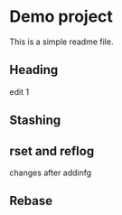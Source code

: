  # Demo project
 
 This is a simple readme file.
 
 ## Heading
 
 edit 1
 
 ## Stashing
 
 ## rset and reflog
 changes after addinfg
 
 ## Rebase
